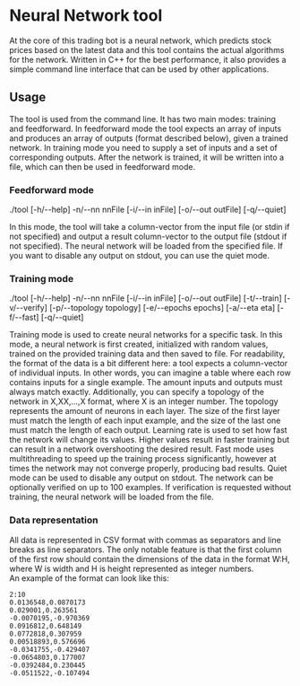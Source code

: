 # Neural Network tool

At the core of this trading bot is a neural network, which predicts stock prices based on the latest data and this tool
contains the actual algorithms for the network. Written in C++ for the best performance, it also provides a simple
command line interface that can be used by other applications.

## Usage

The tool is used from the command line. It has two main modes: training and feedforward. In feedforward mode the tool
expects an array of inputs and produces an array of outputs (format described below), given a trained network. In
training mode you need to supply a set of inputs and a set of corresponding outputs. After the network is trained, it
will be written into a file, which can then be used in feedforward mode.

### Feedforward mode

./tool [-h/--help] -n/--nn nnFile [-i/--in inFile] [-o/--out outFile] [-q/--quiet]

In this mode, the tool will take a column-vector from the input file (or stdin if not specified) and output a result
column-vector to the output file (stdout if not specified). The neural network will be loaded from the specified file.
If you want to disable any output on stdout, you can use the quiet mode.

### Training mode

./tool [-h/--help] -n/--nn nnFile [-i/--in inFile] [-o/--out outFile] [-t/--train] [-v/--verify]
[-p/--topology topology] [-e/--epochs epochs] [-a/--eta eta] [-f/--fast] [-q/--quiet]

Training mode is used to create neural networks for a specific task. In this mode, a neural network is first created,
initialized with random values, trained on the provided training data and then saved to file. For readability, the
format of the data is a bit different here: a tool expects a column-vector of individual inputs. In other words, you can
imagine a table where each row contains inputs for a single example. The amount inputs and outputs must always match
exactly. Additionally, you can specify a topology of the network in X,XX,...,X format, where X is an integer number. The
topology represents the amount of neurons in each layer. The size of the first layer must match the length of each input
example, and the size of the last one must match the length of each output. Learning rate is used to set how fast the
network will change its values. Higher values result in faster training but can result in a network overshooting the
desired result. Fast mode uses multithreading to speed up the training process significantly, however at times the
network may not converge properly, producing bad results. Quiet mode can be used to disable any output on stdout. The
network can be optionally verified on up to 100 examples. If verification is requested without training, the neural
network will be loaded from the file.

### Data representation

All data is represented in CSV format with commas as separators and line breaks as line separators. The only notable
feature is that the first column of the first row should contain the dimensions of the data in the format W:H, where W
is width and H is height represented as integer numbers.  
An example of the format can look like this:

```
2:10
0.0136548,0.0870173
0.029001,0.263561  
-0.0070195,-0.970369  
0.0916812,0.648149  
0.0772818,0.307959  
0.00518893,0.576696  
-0.0341755,-0.429407  
-0.0654803,0.177007  
-0.0392484,0.230445  
-0.0511522,-0.107494  
```
